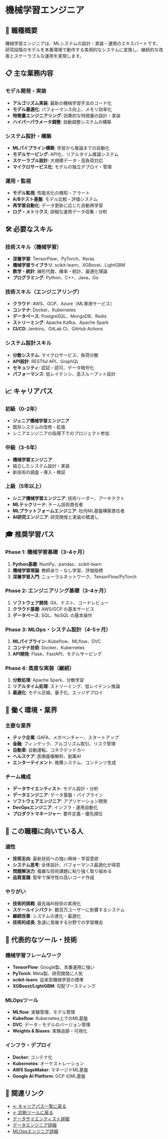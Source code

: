 # 機械学習エンジニア

## 🎯 職種概要
機械学習エンジニアは、MLシステムの設計・実装・運用のエキスパートです。研究段階のモデルを本番環境で動作する実用的なシステムに変換し、継続的な改善とスケーラブルな運用を実現します。

## 📋 主な業務内容

### モデル開発・実装
- **アルゴリズム実装**: 最新の機械学習手法のコード化
- **モデル最適化**: パフォーマンス向上、メモリ効率化
- **特徴量エンジニアリング**: 効果的な特徴量の設計・実装
- **ハイパーパラメータ調整**: 自動調整システムの構築

### システム設計・構築
- **MLパイプライン構築**: 学習から推論までの自動化
- **モデルサービング**: API化、リアルタイム推論システム
- **スケーラブル設計**: 大規模データ・高負荷対応
- **マイクロサービス化**: モデルの独立デプロイ・管理

### 運用・監視
- **モデル監視**: 性能劣化の検知・アラート
- **A/Bテスト基盤**: モデル比較・評価システム
- **再学習自動化**: データ更新に応じた自動再学習
- **ログ・メトリクス**: 詳細な運用データ収集・分析

## 🛠️ 必要なスキル

### 技術スキル（機械学習）
- **深層学習**: TensorFlow、PyTorch、Keras
- **機械学習ライブラリ**: scikit-learn、XGBoost、LightGBM
- **数学・統計**: 線形代数、確率・統計、最適化理論
- **プログラミング**: Python、C++、Java、Go

### 技術スキル（エンジニアリング）
- **クラウド**: AWS、GCP、Azure（ML専用サービス）
- **コンテナ**: Docker、Kubernetes
- **データベース**: PostgreSQL、MongoDB、Redis
- **ストリーミング**: Apache Kafka、Apache Spark
- **CI/CD**: Jenkins、GitLab CI、GitHub Actions

### システム設計スキル
- **分散システム**: マイクロサービス、負荷分散
- **API設計**: RESTful API、GraphQL
- **セキュリティ**: 認証・認可、データ暗号化
- **パフォーマンス**: 低レイテンシ、高スループット設計

## 📈 キャリアパス

### 初級（0-2年）
- **ジュニア機械学習エンジニア**
- 既存システムの改修・拡張
- シニアエンジニアの指導下でのプロジェクト参加

### 中級（3-5年）
- **機械学習エンジニア**
- 独立したシステム設計・実装
- 新技術の調査・導入・検証

### 上級（5年以上）
- **シニア機械学習エンジニア**: 技術リーダー、アーキテクト
- **MLテックリード**: チーム技術責任者
- **MLプラットフォームエンジニア**: 社内ML基盤構築責任者
- **AI研究エンジニア**: 研究開発と実装の橋渡し

## 🎓 推奨学習パス

### Phase 1: 機械学習基礎（3-4ヶ月）
1. **Python基礎**: NumPy、pandas、scikit-learn
2. **機械学習理論**: 教師あり・なし学習、評価指標
3. **深層学習入門**: ニューラルネットワーク、TensorFlow/PyTorch

### Phase 2: エンジニアリング基礎（3-4ヶ月）
1. **ソフトウェア開発**: Git、テスト、コードレビュー
2. **クラウド基礎**: AWS/GCP の基本サービス
3. **データベース**: SQL、NoSQL の基本操作

### Phase 3: MLOps・システム設計（4-5ヶ月）
1. **MLパイプライン**: Kubeflow、MLflow、DVC
2. **コンテナ技術**: Docker、Kubernetes
3. **API開発**: Flask、FastAPI、モデルサービング

### Phase 4: 高度な実装（継続）
1. **分散処理**: Apache Spark、分散学習
2. **リアルタイム処理**: ストリーミング、低レイテンシ推論
3. **最適化**: モデル圧縮、量子化、エッジデプロイ

## 💼 働く環境・業界

### 主要な業界
- **テック企業**: GAFA、メガベンチャー、スタートアップ
- **金融**: フィンテック、アルゴリズム取引、リスク管理
- **自動車**: 自動運転、コネクテッドカー
- **ヘルスケア**: 医療画像解析、創薬AI
- **エンターテイメント**: 推薦システム、コンテンツ生成

### チーム構成
- **データサイエンティスト**: モデル設計・分析
- **データエンジニア**: データ基盤・パイプライン
- **ソフトウェアエンジニア**: アプリケーション開発
- **DevOpsエンジニア**: インフラ・運用自動化
- **プロダクトマネージャー**: 要件定義・優先順位

## 🌟 この職種に向いている人

### 適性
- **技術志向**: 最新技術への強い興味・学習意欲
- **システム思考**: 全体設計、パフォーマンス最適化が得意
- **問題解決力**: 複雑な技術課題に粘り強く取り組める
- **品質意識**: 堅牢で保守性の高いコード作成

### やりがい
- **技術的挑戦**: 最先端AI技術の実用化
- **スケールインパクト**: 数百万ユーザーに影響するシステム
- **継続改善**: システムの進化・最適化
- **技術的成長**: 急速に発展する分野での学習機会

## 🔧 代表的なツール・技術

### 機械学習フレームワーク
- **TensorFlow**: Google製、本番運用に強い
- **PyTorch**: Meta製、研究開発に人気
- **scikit-learn**: 従来型機械学習の標準
- **XGBoost/LightGBM**: 勾配ブースティング

### MLOpsツール
- **MLflow**: 実験管理、モデル管理
- **Kubeflow**: Kubernetes上でのML基盤
- **DVC**: データ・モデルのバージョン管理
- **Weights & Biases**: 実験追跡・可視化

### インフラ・デプロイ
- **Docker**: コンテナ化
- **Kubernetes**: オーケストレーション
- **AWS SageMaker**: マネージドML基盤
- **Google AI Platform**: GCP のML基盤

## 🔗 関連リンク

- [← キャリアパス一覧に戻る](../ai_career_paths_guide.md)
- [← 診断ツールに戻る](https://centraleden.github.io/ai_training/career_path_interactive.html)
- [データサイエンティスト詳細](data-scientist.md)
- [データエンジニア詳細](data-engineer.md)
- [MLOpsエンジニア詳細](mlops-engineer.md) 